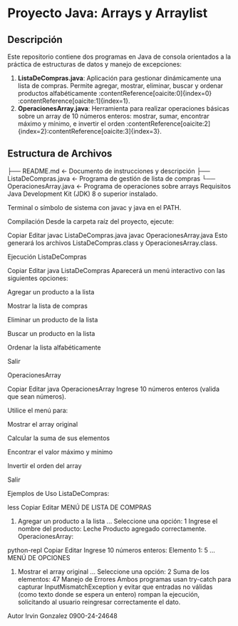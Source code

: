 # Proyecto Java: Arrays y Arraylist


## Descripción
Este repositorio contiene dos programas en Java de consola orientados a la práctica de estructuras de datos y manejo de excepciones:

1. **ListaDeCompras.java**: Aplicación para gestionar dinámicamente una lista de compras. Permite agregar, mostrar, eliminar, buscar y ordenar productos alfabéticamente :contentReference[oaicite:0]{index=0}&#8203;:contentReference[oaicite:1]{index=1}.  
2. **OperacionesArray.java**: Herramienta para realizar operaciones básicas sobre un array de 10 números enteros: mostrar, sumar, encontrar máximo y mínimo, e invertir el orden :contentReference[oaicite:2]{index=2}&#8203;:contentReference[oaicite:3]{index=3}.

## Estructura de Archivos


├── README.md               ← Documento de instrucciones y descripción
├── ListaDeCompras.java     ← Programa de gestión de lista de compras
└── OperacionesArray.java   ← Programa de operaciones sobre arrays
Requisitos
Java Development Kit (JDK) 8 o superior instalado.

Terminal o símbolo de sistema con javac y java en el PATH.

Compilación
Desde la carpeta raíz del proyecto, ejecute:


Copiar
Editar
javac ListaDeCompras.java
javac OperacionesArray.java
Esto generará los archivos ListaDeCompras.class y OperacionesArray.class.

Ejecución
ListaDeCompras


Copiar
Editar
java ListaDeCompras
Aparecerá un menú interactivo con las siguientes opciones:

Agregar un producto a la lista

Mostrar la lista de compras

Eliminar un producto de la lista

Buscar un producto en la lista

Ordenar la lista alfabéticamente

Salir

OperacionesArray

Copiar
Editar
java OperacionesArray
Ingrese 10 números enteros (valida que sean números).

Utilice el menú para:

Mostrar el array original

Calcular la suma de sus elementos

Encontrar el valor máximo y mínimo

Invertir el orden del array

Salir

Ejemplos de Uso
ListaDeCompras:

less
Copiar
Editar
MENÚ DE LISTA DE COMPRAS
1. Agregar un producto a la lista
...
Seleccione una opción: 1
Ingrese el nombre del producto: Leche
Producto agregado correctamente.
OperacionesArray:

python-repl
Copiar
Editar
Ingrese 10 números enteros:
Elemento 1: 5
...
MENÚ DE OPCIONES
1. Mostrar el array original
...
Seleccione una opción: 2
Suma de los elementos: 47
Manejo de Errores
Ambos programas usan try-catch para capturar InputMismatchException y evitar que entradas no válidas (como texto donde se espera un entero) rompan la ejecución, solicitando al usuario reingresar correctamente el dato.

Autor
Irvin Gonzalez
0900-24-24648